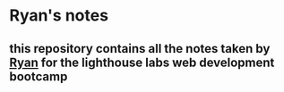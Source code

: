 # Ryan's notes

## this repository contains all the notes taken by [Ryan](https://github.com/ryaaanandrew) for the lighthouse labs web development bootcamp